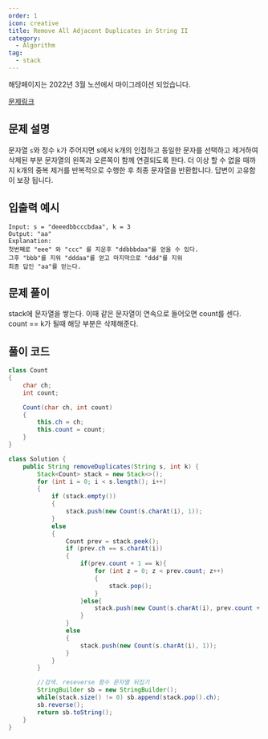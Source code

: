 ```yaml
---
order: 1
icon: creative
title: Remove All Adjacent Duplicates in String II
category:
  - Algorithm
tag:
  - stack
---
```


해당페이지는 2022년 3월 노션에서 마이그레이션 되었습니다.

[문제링크](https://leetcode.com/problems/remove-all-adjacent-duplicates-in-string-ii/)

## 문제 설명

문자열 `s`와 정수 `k`가 주어지면 s에서 k개의 인접하고 동일한 문자를 선택하고 제거하여 삭제된 부분 문자열의 왼쪽과 오른쪽이 함께 연결되도록 한다. 더 이상 할 수 없을 때까지 k개의 중복 제거를 반복적으로 수행한 후 최종 문자열을 반환합니다. 답변이 고유함이 보장 됩니다.

## 입출력 예시

```
Input: s = "deeedbbcccbdaa", k = 3
Output: "aa"
Explanation:
첫번째로 "eee" 와 "ccc" 를 지운후 "ddbbbdaa"를 얻을 수 있다.
그후 "bbb"를 지워 "dddaa"를 얻고 마지막으로 "ddd"를 지워
최종 답인 "aa"를 얻는다.
```

## 문제 풀이

stack에 문자열을 쌓는다. 이때 같은 문자열이 연속으로 들어오면 count를 센다. count == k가 될때 해당 부분은 삭제해준다.

## 풀이 코드

```java
class Count
{
    char ch;
    int count;

    Count(char ch, int count)
    {
        this.ch = ch;
        this.count = count;
    }
}

class Solution {
    public String removeDuplicates(String s, int k) {
        Stack<Count> stack = new Stack<>();
        for (int i = 0; i < s.length(); i++)
        {
            if (stack.empty())
            {
                stack.push(new Count(s.charAt(i), 1));
            }
            else
            {
                Count prev = stack.peek();
                if (prev.ch == s.charAt(i))
                {
                    if(prev.count + 1 == k){
                        for (int z = 0; z < prev.count; z++)
                        {
                            stack.pop();
                        }
                    }else{
                        stack.push(new Count(s.charAt(i), prev.count + 1));
                    }
                }
                else
                {
                    stack.push(new Count(s.charAt(i), 1));
                }
            }
        }

        //검색. reseverse 함수 문자열 뒤집기
        StringBuilder sb = new StringBuilder();
        while(stack.size() != 0) sb.append(stack.pop().ch);
        sb.reverse();
        return sb.toString();
    }
}
```
